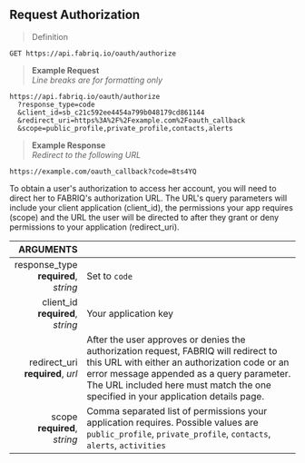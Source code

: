 ## Request Authorization

> Definition

```text
GET https://api.fabriq.io/oauth/authorize
```

> **Example Request**<br>
> *Line breaks are for formatting only*

```shell
https://api.fabriq.io/oauth/authorize
  ?response_type=code
  &client_id=sb_c21c592ee4454a799b048179cd861144
  &redirect_uri=https%3A%2F%2Fexample.com%2Foauth_callback
  &scope=public_profile,private_profile,contacts,alerts
```


> **Example Response**<br>
> *Redirect to the following URL*


```text
https://example.com/oauth_callback?code=8ts4YQ
```

To obtain a user's authorization to access her account, you will need to direct her to FABRIQ's
authorization URL.  The URL's query parameters will include your client application (client_id),
the permissions your app requires (scope) and the URL the user will be directed to after they grant
or deny permissions to your application (redirect_uri).

ARGUMENTS||
---------:        | -----------
response_type<br>**required**, *string*   | Set to `code`
client_id<br>**required**, *string*   | Your application key
redirect_uri<br>**required**, *url*   | After the user approves or denies the authorization request, FABRIQ will redirect to this URL with either an authorization code or an error message appended as a query parameter.  The URL included here must match the one specified in your application details page.
scope<br>**required**, *string*   | Comma separated list of permissions your application requires. Possible values are `public_profile`, `private_profile`, `contacts`, `alerts`, `activities`
